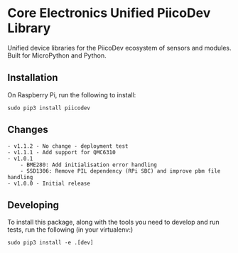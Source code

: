 # Core Electronics Unified PiicoDev Library
Unified device libraries for the PiicoDev ecosystem of sensors and modules.
Built for MicroPython and Python.

## Installation
On Raspberry Pi, run the following to install:
```shell
sudo pip3 install piicodev
```


## Changes

	- v1.1.2 - No change - deployment test
	- v1.1.1 - Add support for QMC6310
	- v1.0.1 
		- BME280: Add initialisation error handling
		- SSD1306: Remove PIL dependency (RPi SBC) and improve pbm file handling
	- v1.0.0 - Initial release
 
 
## Developing
To install this package, along with the tools you need to develop and run tests, run the following (in your virtualenv:)
```shell
sudo pip3 install -e .[dev]
```
